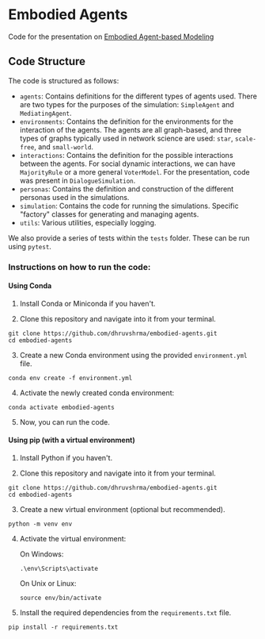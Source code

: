 # Embodied Agents 

Code for the presentation on [Embodied Agent-based Modeling](https://dhruv-sharma.ovh/post/talk-ccs-2023/presentation_ccs2023.pdf)

## Code Structure 

The code is structured as follows:

- `agents`: Contains definitions for the different types of agents used. 
    There are two types for the purposes of the simulation: `SimpleAgent` and `MediatingAgent`. 
- `environments`: Contains the definition for the environments for the interaction of the agents. The agents are all graph-based, and three types of graphs typically used in network science are used: `star`, `scale-free`, and `small-world`. 
- `interactions`: Contains the definition for the possible interactions between the agents. For social dynamic interactions, we can have `MajorityRule` or a more general `VoterModel`. For the presentation, code was present in `DialogueSimulation`. 
- `personas`: Contains the definition and construction of the different personas used in the simulations. 
- `simulation`: Contains the code for running the simulations. Specific "factory" classes for generating and managing agents. 
- `utils`: Various utilities, especially logging. 

We also provide a series of tests within the `tests` folder. These can be run using `pytest`. 

### Instructions on how to run the code:

#### Using Conda

1. Install Conda or Miniconda if you haven't.

2. Clone this repository and navigate into it from your terminal.

```
git clone https://github.com/dhruvshrma/embodied-agents.git
cd embodied-agents
```
3. Create a new Conda environment using the provided `environment.yml` file.

```
conda env create -f environment.yml
```

4. Activate the newly created conda environment:

```
conda activate embodied-agents
```

5. Now, you can run the code.

#### Using pip (with a virtual environment)

1. Install Python if you haven't.

2. Clone this repository and navigate into it from your terminal.

```
git clone https://github.com/dhruvshrma/embodied-agents.git
cd embodied-agents
```
3. Create a new virtual environment (optional but recommended).

```
python -m venv env
```

4. Activate the virtual environment:

   On Windows:

   ```
   .\env\Scripts\activate
   ```

   On Unix or Linux:

   ```
   source env/bin/activate
   ```

5. Install the required dependencies from the `requirements.txt` file.

```
pip install -r requirements.txt
```

